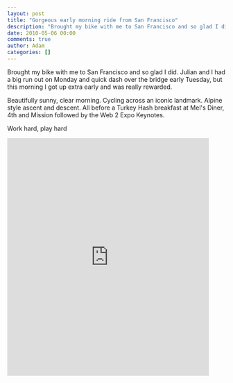 ```yaml
---
layout: post
title: "Gorgeous early morning ride from San Francisco"
description: "Brought my bike with me to San Francisco and so glad I did. Julian and I had a big run out on Monday and quick dash over the bridge early Tuesday, but this morning I got up extra early and was really rewarded. Beautifully sunny, clear morning. Cyc..."
date: 2010-05-06 00:00
comments: true
author: Adam
categories: []
---
```


Brought my bike with me to San Francisco and so glad I did. Julian and I had a big run out on Monday and quick dash over the bridge early Tuesday, but this morning I got up extra early and was really rewarded.

Beautifully sunny, clear morning. Cycling across an iconic landmark. Alpine style ascent and descent. All before a Turkey Hash breakfast at Mel's Diner, 4th and Mission followed by the Web 2 Expo Keynotes.

Work hard, play hard

<iframe src="http://connect.garmin.com:80/activity/embed/32420880" frameborder="0" height="548" width="465"></iframe>
